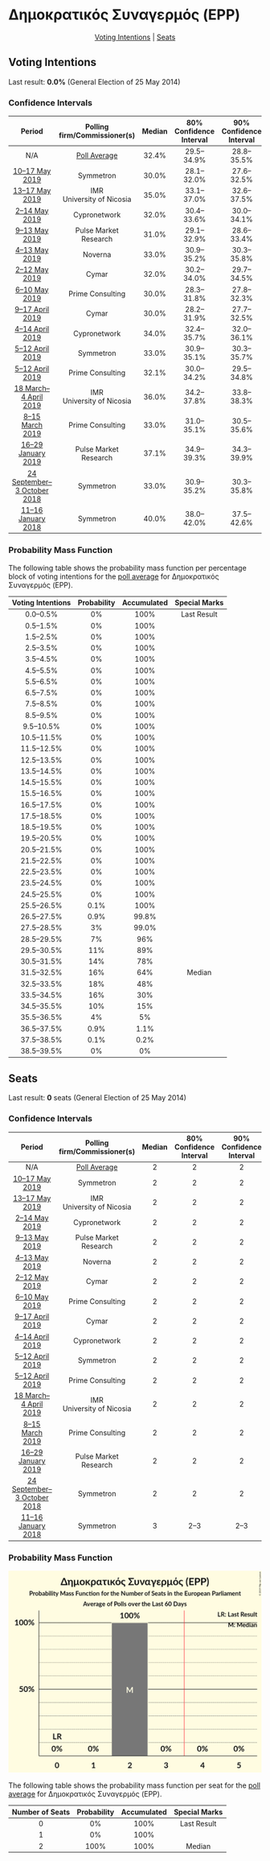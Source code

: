 # Δημοκρατικός Συναγερμός (EPP)

<p align="center"><a href="#voting-intentions">Voting Intentions</a> | <a href="#seats">Seats</a></p>

## Voting Intentions

Last result: **0.0%** (General Election of 25 May 2014)

### Confidence Intervals

| Period     | Polling firm/Commissioner(s) | Median | 80% Confidence Interval | 90% Confidence Interval | 95% Confidence Interval | 99% Confidence Interval |
|:----------:|:----------------:|:-----------:|:-----------------------:|:-----------------------:|:-----------------------:|:-----------------------:|
| N/A | [Poll Average](average.html) | 32.4% | 29.5–34.9% | 28.8–35.5% | 28.2–36.0% | 27.1–37.0% |
| [10–17 May 2019](2019-05-17-Symmetron.html) | Symmetron | 30.0% | 28.1–32.0% | 27.6–32.5% | 27.1–33.0% | 26.2–34.0% |
| [13–17 May 2019](2019-05-17-IMR.html) | IMR <br> University of Nicosia | 35.0% | 33.1–37.0% | 32.6–37.5% | 32.1–38.0% | 31.2–39.0% |
| [2–14 May 2019](2019-05-14-Cypronetwork.html) | Cypronetwork | 32.0% | 30.4–33.6% | 30.0–34.1% | 29.6–34.5% | 28.9–35.3% |
| [9–13 May 2019](2019-05-13-PulseMarketResearch.html) | Pulse Market Research | 31.0% | 29.1–32.9% | 28.6–33.4% | 28.2–33.9% | 27.3–34.8% |
| [4–13 May 2019](2019-05-13-Noverna.html) | Noverna | 33.0% | 30.9–35.2% | 30.3–35.8% | 29.8–36.3% | 28.9–37.4% |
| [2–12 May 2019](2019-05-12-Cymar.html) | Cymar | 32.0% | 30.2–34.0% | 29.7–34.5% | 29.2–35.0% | 28.3–35.9% |
| [6–10 May 2019](2019-05-10-PrimeConsulting.html) | Prime Consulting | 30.0% | 28.3–31.8% | 27.8–32.3% | 27.4–32.7% | 26.6–33.6% |
| [9–17 April 2019](2019-04-17-Cymar.html) | Cymar | 30.0% | 28.2–31.9% | 27.7–32.5% | 27.3–33.0% | 26.4–33.9% |
| [4–14 April 2019](2019-04-14-Cypronetwork.html) | Cypronetwork | 34.0% | 32.4–35.7% | 32.0–36.1% | 31.6–36.5% | 30.8–37.3% |
| [5–12 April 2019](2019-04-12-Symmetron.html) | Symmetron | 33.0% | 30.9–35.1% | 30.3–35.7% | 29.8–36.3% | 28.9–37.3% |
| [5–12 April 2019](2019-04-12-PrimeConsulting.html) | Prime Consulting | 32.1% | 30.0–34.2% | 29.5–34.8% | 29.0–35.3% | 28.0–36.3% |
| [18 March–4 April 2019](2019-04-04-IMR.html) | IMR <br> University of Nicosia | 36.0% | 34.2–37.8% | 33.8–38.3% | 33.3–38.8% | 32.5–39.6% |
| [8–15 March 2019](2019-03-15-PrimeConsulting.html) | Prime Consulting | 33.0% | 31.0–35.1% | 30.5–35.6% | 30.0–36.1% | 29.1–37.1% |
| [16–29 January 2019](2019-01-29-PulseMarketResearch.html) | Pulse Market Research | 37.1% | 34.9–39.3% | 34.3–39.9% | 33.8–40.4% | 32.8–41.5% |
| [24 September–3 October 2018](2018-10-03-Symmetron.html) | Symmetron | 33.0% | 30.9–35.2% | 30.3–35.8% | 29.8–36.3% | 28.9–37.4% |
| [11–16 January 2018](2018-01-16-Symmetron.html) | Symmetron | 40.0% | 38.0–42.0% | 37.5–42.6% | 37.0–43.1% | 36.1–44.0% |

### Probability Mass Function

The following table shows the probability mass function per percentage block of voting intentions for the [poll average](average.html) for Δημοκρατικός Συναγερμός (EPP).

| Voting Intentions | Probability | Accumulated | Special Marks |
|:-----------------:|:-----------:|:-----------:|:-------------:|
| 0.0–0.5% | 0% | 100% | Last Result |
| 0.5–1.5% | 0% | 100% |  |
| 1.5–2.5% | 0% | 100% |  |
| 2.5–3.5% | 0% | 100% |  |
| 3.5–4.5% | 0% | 100% |  |
| 4.5–5.5% | 0% | 100% |  |
| 5.5–6.5% | 0% | 100% |  |
| 6.5–7.5% | 0% | 100% |  |
| 7.5–8.5% | 0% | 100% |  |
| 8.5–9.5% | 0% | 100% |  |
| 9.5–10.5% | 0% | 100% |  |
| 10.5–11.5% | 0% | 100% |  |
| 11.5–12.5% | 0% | 100% |  |
| 12.5–13.5% | 0% | 100% |  |
| 13.5–14.5% | 0% | 100% |  |
| 14.5–15.5% | 0% | 100% |  |
| 15.5–16.5% | 0% | 100% |  |
| 16.5–17.5% | 0% | 100% |  |
| 17.5–18.5% | 0% | 100% |  |
| 18.5–19.5% | 0% | 100% |  |
| 19.5–20.5% | 0% | 100% |  |
| 20.5–21.5% | 0% | 100% |  |
| 21.5–22.5% | 0% | 100% |  |
| 22.5–23.5% | 0% | 100% |  |
| 23.5–24.5% | 0% | 100% |  |
| 24.5–25.5% | 0% | 100% |  |
| 25.5–26.5% | 0.1% | 100% |  |
| 26.5–27.5% | 0.9% | 99.8% |  |
| 27.5–28.5% | 3% | 99.0% |  |
| 28.5–29.5% | 7% | 96% |  |
| 29.5–30.5% | 11% | 89% |  |
| 30.5–31.5% | 14% | 78% |  |
| 31.5–32.5% | 16% | 64% | Median |
| 32.5–33.5% | 18% | 48% |  |
| 33.5–34.5% | 16% | 30% |  |
| 34.5–35.5% | 10% | 15% |  |
| 35.5–36.5% | 4% | 5% |  |
| 36.5–37.5% | 0.9% | 1.1% |  |
| 37.5–38.5% | 0.1% | 0.2% |  |
| 38.5–39.5% | 0% | 0% |  |


## Seats

Last result: **0** seats (General Election of 25 May 2014)

### Confidence Intervals

| Period     | Polling firm/Commissioner(s) | Median | 80% Confidence Interval | 90% Confidence Interval | 95% Confidence Interval | 99% Confidence Interval |
|:----------:|:----------------:|:------:|:-----------------------:|:-----------------------:|:-----------------------:|:-----------------------:|
| N/A | [Poll Average](average.html) | 2 | 2 | 2 | 2 | 2 |
| [10–17 May 2019](2019-05-17-Symmetron.html) | Symmetron | 2 | 2 | 2 | 2 | 2 |
| [13–17 May 2019](2019-05-17-IMR.html) | IMR <br> University of Nicosia | 2 | 2 | 2 | 2 | 2 |
| [2–14 May 2019](2019-05-14-Cypronetwork.html) | Cypronetwork | 2 | 2 | 2 | 2 | 2 |
| [9–13 May 2019](2019-05-13-PulseMarketResearch.html) | Pulse Market Research | 2 | 2 | 2 | 2 | 2 |
| [4–13 May 2019](2019-05-13-Noverna.html) | Noverna | 2 | 2 | 2 | 2 | 2 |
| [2–12 May 2019](2019-05-12-Cymar.html) | Cymar | 2 | 2 | 2 | 2 | 2 |
| [6–10 May 2019](2019-05-10-PrimeConsulting.html) | Prime Consulting | 2 | 2 | 2 | 2 | 2 |
| [9–17 April 2019](2019-04-17-Cymar.html) | Cymar | 2 | 2 | 2 | 2 | 2 |
| [4–14 April 2019](2019-04-14-Cypronetwork.html) | Cypronetwork | 2 | 2 | 2 | 2 | 2 |
| [5–12 April 2019](2019-04-12-Symmetron.html) | Symmetron | 2 | 2 | 2 | 2 | 2 |
| [5–12 April 2019](2019-04-12-PrimeConsulting.html) | Prime Consulting | 2 | 2 | 2 | 2 | 2 |
| [18 March–4 April 2019](2019-04-04-IMR.html) | IMR <br> University of Nicosia | 2 | 2 | 2 | 2 | 2 |
| [8–15 March 2019](2019-03-15-PrimeConsulting.html) | Prime Consulting | 2 | 2 | 2 | 2 | 2 |
| [16–29 January 2019](2019-01-29-PulseMarketResearch.html) | Pulse Market Research | 2 | 2 | 2 | 2 | 2–3 |
| [24 September–3 October 2018](2018-10-03-Symmetron.html) | Symmetron | 2 | 2 | 2 | 2 | 2 |
| [11–16 January 2018](2018-01-16-Symmetron.html) | Symmetron | 3 | 2–3 | 2–3 | 2–3 | 2–3 |

### Probability Mass Function

![Graph with seats probability mass function not yet produced](average-seats-pmf-δημοκρατικόςσυναγερμόςepp.png "Seats Probability Mass Function")

The following table shows the probability mass function per seat for the [poll average](average.html) for Δημοκρατικός Συναγερμός (EPP).

| Number of Seats | Probability | Accumulated | Special Marks |
|:---------------:|:-----------:|:-----------:|:-------------:|
| 0 | 0% | 100% | Last Result |
| 1 | 0% | 100% |  |
| 2 | 100% | 100% | Median |


